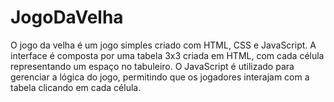 # JogoDaVelha
O jogo da velha é um jogo simples  criado com HTML, CSS e JavaScript. A interface é composta por uma tabela 3x3 criada em HTML, com cada célula representando um espaço no tabuleiro. O JavaScript é utilizado para gerenciar a lógica do jogo, permitindo que os jogadores interajam com a tabela clicando em cada célula.
